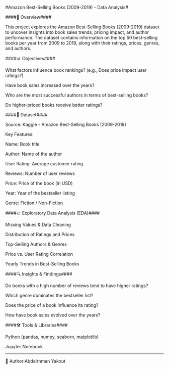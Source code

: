#Amazon Best-Selling Books (2009-2019) - Data Analysis#

####📌 Overview####

This project explores the Amazon Best-Selling Books (2009-2019) dataset to uncover insights into book sales trends, pricing impact, and author performance. The dataset contains information on the top 50 best-selling books per year from 2009 to 2019, along with their ratings, prices, genres, and authors.

####📊 Objectives####

What factors influence book rankings? (e.g., Does price impact user ratings?)

Have book sales increased over the years?

Who are the most successful authors in terms of best-selling books?

Do higher-priced books receive better ratings?

####📂 Dataset####

Source: Kaggle - Amazon Best-Selling Books (2009-2019)

Key Features:

Name: Book title

Author: Name of the author

User Rating: Average customer rating

Reviews: Number of user reviews

Price: Price of the book (in USD)

Year: Year of the bestseller listing

Genre: Fiction / Non-Fiction

####📈 Exploratory Data Analysis (EDA)####

Missing Values & Data Cleaning

Distribution of Ratings and Prices

Top-Selling Authors & Genres

Price vs. User Rating Correlation

Yearly Trends in Best-Selling Books

####🔍 Insights & Findings####

Do books with a high number of reviews tend to have higher ratings?

Which genre dominates the bestseller list?

Does the price of a book influence its rating?

How have book sales evolved over the years?

####🛠️ Tools & Libraries####

Python (pandas, numpy, seaborn, matplotlib)

Jupyter Notebook

-----------------------------

🚀 Author:Abdelrhman Yakout
